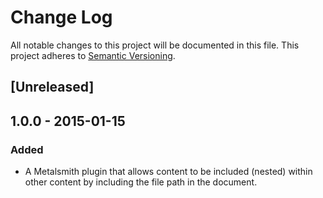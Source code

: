 # Change Log
All notable changes to this project will be documented in this file.
This project adheres to [Semantic Versioning](http://semver.org/).

## [Unreleased]

## 1.0.0 - 2015-01-15
### Added
- A Metalsmith plugin that allows content to be included (nested) within other content by including the file path in the document.
